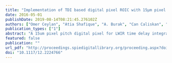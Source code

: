 ```yaml
---
title: "Implementation of TDI based digital pixel ROIC with 15μm pixel pitch"
date: 2016-05-01
publishDate: 2019-08-14T08:21:45.276102Z
authors: ["Omer Ceylan", "Atia Shafique", "A. Burak", "Can Caliskan", "Shahbaz Abbasi", "Melik Yazici", "Yasar Gurbuz"]
publication_types: ["1"]
abstract: "A 15um pixel pitch digital pixel for LWIR time delay integration (TDI) applications is implemented which occupies one fourth of pixel area compared to previous digital TDI implementation. TDI is implemented on 8 pixels with oversampling rate of 2. ROIC provides 16 bits output with 8 bits of MSB and 8 bits of LSB. Pixel can store 75 M electrons with a quantization noise of 500 electrons. Digital pixel TDI implementation is advantageous over analog counterparts considering power consumption, chip area and signal-to-noise ratio. Digital pixel TDI ROIC is fabricated with 0.18um CMOS process. In digital pixel TDI implementation photocurrent is integrated on a capacitor in pixel and converted to digital data in pixel. This digital data triggers the summation counters which implements TDI addition. After all pixels in a row contribute, the summed data is divided to the number of TDI pixels(N) to have the actual output which is square root of N improved version of a single pixel output in terms of signal-to-noise-ratio (SNR)."
featured: false
publication: ""
url_pdf: "http://proceedings.spiedigitallibrary.org/proceeding.aspx?doi=10.1117/12.2224766"
doi: "10.1117/12.2224766"
---
```


